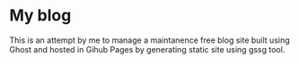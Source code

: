 # My blog
This is an attempt by me to manage a maintanence free blog site built using Ghost and hosted in Gihub Pages by generating static site using gssg tool. 
